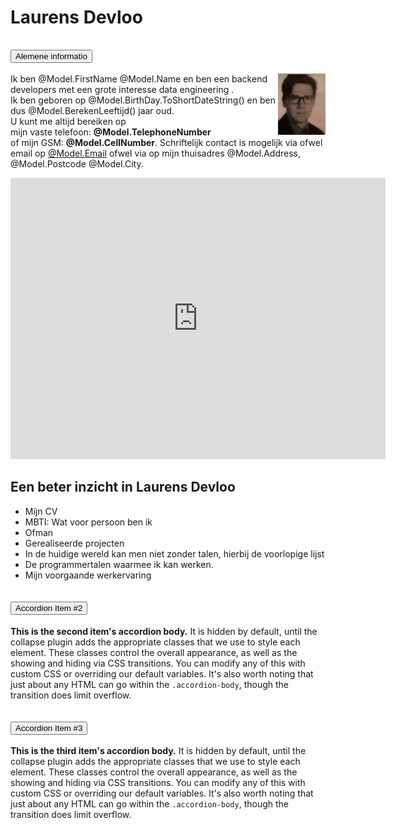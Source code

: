 # Laurens Devloo
<div class="accordion" id="accordionExample">
  <div class="accordion-item">
    <h2 class="accordion-header" id="headingOne">
      <button class="accordion-button" type="button" data-bs-toggle="collapse" data-bs-target="#collapseOne" aria-expanded="true" aria-controls="collapseOne">
        Alemene informatio
      </button>
    </h2>
    <div id="collapseOne" class="accordion-collapse collapse show" aria-labelledby="headingOne" data-bs-parent="#accordionExample">
      <div class="accordion-body">
        <img src="Eportfolio/wwwroot/img/Laurens_Devloo.png" style="width: 15%; float:right"/>
        <div class="half-page-left">
        <p>
            Ik ben @Model.FirstName @Model.Name en ben een backend developers met een grote interesse data engineering .<br />
            Ik ben geboren op @Model.BirthDay.ToShortDateString() en ben dus @Model.BerekenLeeftijd() jaar oud. <br />
            U kunt me altijd bereiken op <br />mijn vaste telefoon: <strong>@Model.TelephoneNumber</strong><br />
            of mijn GSM: <strong>@Model.CellNumber</strong>.
            Schriftelijk contact is mogelijk via ofwel email op <a href="mailto: @Model.Email">@Model.Email</a>
            ofwel via op mijn thuisadres @Model.Address, @Model.Postcode @Model.City.
        </p>
        <p><iframe src="https://www.google.com/maps/embed?pb=!1m14!1m8!1m3!1d2514.5039267814063!2d4.030175!3d50.932893!3m2!1i1024!2i768!4f13.1!3m3!1m2!1s0x47c3bd5028aa16e5%3A0x368d57400e5dc9ce!2sSint%20Jobstraat%20144%2C%209300%20Aalst!5e0!3m2!1snl!2sbe!4v1615837784036!5m2!1snl!2sbe" width="600" height="450" style="border:0;" allowfullscreen="" loading="lazy"></iframe></p>
    </div>
    <div class="half-page-right">
        <h2>Een beter inzicht in Laurens Devloo</h2>
        <ul class="list-group">
            <li class="list-group-item"><a asp-action="CV">Mijn CV</a></li>
            <li class="list-group-item"><a asp-action="MBTI">MBTI: Wat voor persoon ben ik</a></li>
            <li class="list-group-item"><a asp-action="Offman">Ofman</a></li>
            <li class="list-group-item"><a asp-action="Realisaties">Gerealiseerde projecten</a></li>
            <li class="list-group-item"><a asp-action="Talen">In de huidige wereld kan men niet zonder talen, hierbij de voorlopige lijst</a></li>
            <li class="list-group-item"><a asp-action="ProgrammeerTalen">De programmertalen waarmee ik kan werken.</a></li>
            <li class="list-group-item"><a asp-action="WerkErvaring">Mijn voorgaande werkervaring</a></li>
        </ul>
    </div>
      </div>
    </div>
  </div>
  <div class="accordion-item">
    <h2 class="accordion-header" id="headingTwo">
      <button class="accordion-button collapsed" type="button" data-bs-toggle="collapse" data-bs-target="#collapseTwo" aria-expanded="false" aria-controls="collapseTwo">
        Accordion Item #2
      </button>
    </h2>
    <div id="collapseTwo" class="accordion-collapse collapse" aria-labelledby="headingTwo" data-bs-parent="#accordionExample">
      <div class="accordion-body">
        <strong>This is the second item's accordion body.</strong> It is hidden by default, until the collapse plugin adds the appropriate classes that we use to style each element. These classes control the overall appearance, as well as the showing and hiding via CSS transitions. You can modify any of this with custom CSS or overriding our default variables. It's also worth noting that just about any HTML can go within the <code>.accordion-body</code>, though the transition does limit overflow.
      </div>
    </div>
  </div>
  <div class="accordion-item">
    <h2 class="accordion-header" id="headingThree">
      <button class="accordion-button collapsed" type="button" data-bs-toggle="collapse" data-bs-target="#collapseThree" aria-expanded="false" aria-controls="collapseThree">
        Accordion Item #3
      </button>
    </h2>
    <div id="collapseThree" class="accordion-collapse collapse" aria-labelledby="headingThree" data-bs-parent="#accordionExample">
      <div class="accordion-body">
        <strong>This is the third item's accordion body.</strong> It is hidden by default, until the collapse plugin adds the appropriate classes that we use to style each element. These classes control the overall appearance, as well as the showing and hiding via CSS transitions. You can modify any of this with custom CSS or overriding our default variables. It's also worth noting that just about any HTML can go within the <code>.accordion-body</code>, though the transition does limit overflow.
      </div>
    </div>
  </div>
</div>